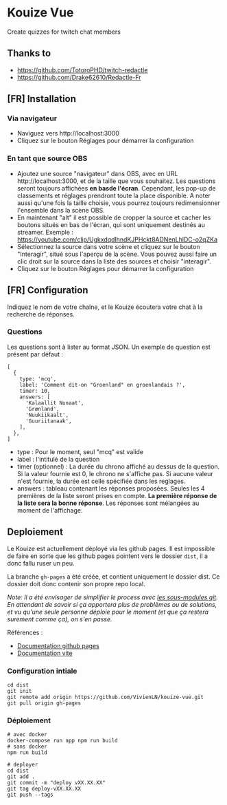 # Kouize Vue
Create quizzes for twitch chat members

## Thanks to
* https://github.com/TotoroPHD/twitch-redactle
* https://github.com/Drake62610/Redactle-Fr

## [FR] Installation

### Via navigateur
* Naviguez vers http://localhost:3000
* Cliquez sur le bouton Réglages pour démarrer la configuration

### En tant que source OBS
* Ajoutez une source "navigateur" dans OBS, avec en URL http://localhost:3000, et de la taille que vous souhaitez. Les questions seront toujours affichées **en basde l'écran**. Cependant, les pop-up de classements et réglages prendront toute la place disponible. A noter aussi qu'une fois la taille choisie, vous pourrez toujours redimensionner l'ensemble dans la scène OBS.
* En maintenant "alt" il est possible de cropper la source et cacher les boutons situés en bas de l'écran, qui sont uniquement destinés au streamer. Exemple : https://youtube.com/clip/UgkxdqdIhndKJPHckt8ADNenLhlDC-o2qZKa
* Sélectionnez la source dans votre scène et cliquez sur le bouton "Interagir", situé sous l'aperçu de la scène. Vous pouvez aussi faire un clic droit sur la source dans la liste des sources et choisir "interagir".
* Cliquez sur le bouton Réglages pour démarrer la configuration

## [FR] Configuration
Indiquez le nom de votre chaîne, et le Kouize écoutera votre chat à la recherche de réponses.

### Questions

Les questions sont à lister au format JSON. Un exemple de question est présent par défaut :

```
[
  {
    type: 'mcq',
    label: 'Comment dit-on "Groenland" en groenlandais ?',
    timer: 10,
    answers: [
      'Kalaallit Nunaat',
      'Grønland',
      'Nuukiikaalt',
      'Guuriitanaak',
    ],
  },
]
```

* type : Pour le moment, seul "mcq" est valide
* label : l'intitulé de la question
* timer (optionnel) : La durée du chrono affiché au dessus de la question. Si la valeur fournie est 0, le chrono ne s'affiche pas. Si aucune valeur n'est fournie, la durée est celle spécifiée dans les reglages.
* answers : tableau contenant les réponses proposées. Seules les 4 premières de la liste seront prises en compte. **La première réponse de la liste sera la bonne réponse**. Les réponses sont mélangées au moment de l'affichage.

## Deploiement
Le Kouize est actuellement déployé via les github pages. 
Il est impossible de faire en sorte que les github pages pointent vers le dossier `dist`, il a donc fallu ruser un peu.

La branche `gh-pages` a été créée, et contient uniquement le dossier dist. Ce dossier doit donc contenir son propre repo local.

*Note: Il a été envisager de simplifier le process avec [les sous-modules git](https://git-scm.com/book/fr/v2/Utilitaires-Git-Sous-modules). En attendant de savoir si ça apportera plus de problèmes ou de solutions, et vu qu'une seule personne déploie pour le moment (et que ça restera surement comme ça), on s'en passe.*

Références :
* [Documentation github pages](https://docs.github.com/en/pages)
* [Documentation vite](https://vitejs.dev/guide/static-deploy.html#github-pages)

### Configuration intiale
```
cd dist
git init
git remote add origin https://github.com/VivienLN/kouize-vue.git
git pull origin gh-pages
```

### Déploiement
```
# avec docker
docker-compose run app npm run build
# sans docker
npm run build

# deployer
cd dist
git add .
git commit -m "deploy vXX.XX.XX"
git tag deploy-vXX.XX.XX
git push --tags
```